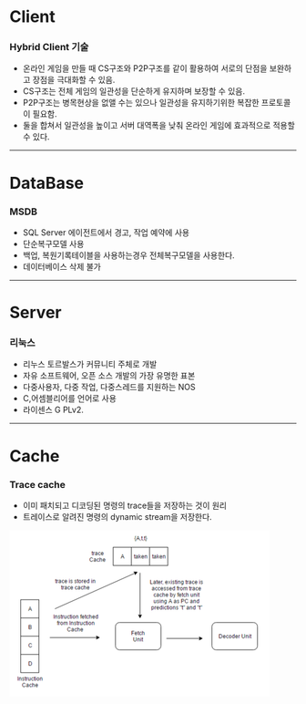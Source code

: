 # Client

### Hybrid Client 기술

* 온라인 게임을 만들 때 CS구조와 P2P구조를 같이 활용하여 서로의 단점을 보완하고 장점을 극대화할 수 있음.
* CS구조는 전체 게임의 일관성을 단순하게 유지하며 보장할 수 있음.
* P2P구조는 병목현상을 없앨 수는 있으나 일관성을 유지하기위한 복잡한 프로토콜이 필요함.
* 둘을 합쳐서 일관성을 높이고 서버 대역폭을 낮춰 온라인 게임에 효과적으로 적용할 수 있다.

-----------------------------------------------



# DataBase

### MSDB

- SQL Server 에이전트에서 경고, 작업 예약에 사용
- 단순복구모델 사용
- 백업, 복원기록테이블을 사용하는경우 전체복구모델을 사용한다.
- 데이터베이스 삭제 불가

-------------------------------



# Server

### 리눅스

- 리누스 토르발스가 커뮤니티 주체로 개발
- 자유 소프트웨어, 오픈 소스 개발의 가장 유명한 표본
- 다중사용자, 다중 작업, 다중스레드를 지원하는 NOS
- C,어셈블리어를 언어로 사용
- 라이센스 G PLv2.

---------------



# Cache

### Trace cache

- 이미 패치되고 디코딩된 명령의 trace들을 저장하는 것이 원리
- 트레이스로 알려진 명령의 dynamic stream을 저장한다.

![Trace cache 이미지](https://github.com/straipe/2018920028-intro/blob/2018920028_%EC%8B%A0%EB%8F%84%EC%98%81_%EC%B0%BD%EC%9D%98%EA%B3%B5%EA%B0%9C%EC%9D%B8%EA%B3%BC%EC%A0%9C/%EC%B0%BD%EC%9D%98%EA%B3%B5%20%EA%B0%9C%EC%9D%B8%EA%B3%BC%EC%A0%9C/TraceCache.png) 
